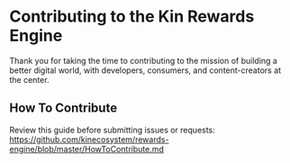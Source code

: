 # Contributing to the Kin Rewards Engine

Thank you for taking the time to contributing to the mission of building a better digital world, with developers, consumers, and content-creators at the center. 

## How To Contribute
Review this guide before submitting issues or requests: https://github.com/kinecosystem/rewards-engine/blob/master/HowToContribute.md
